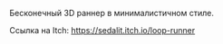 Бесконечный 3D раннер в минималистичном стиле.

Ссылка на Itch: https://sedalit.itch.io/loop-runner
